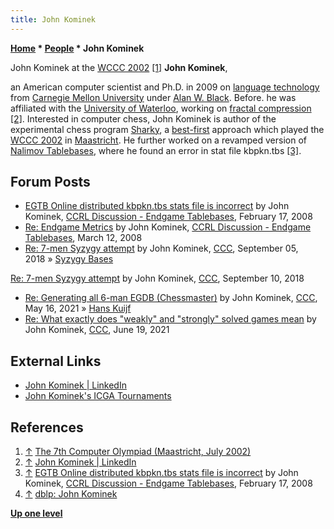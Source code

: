 ```yaml
---
title: John Kominek
---
```

**[Home](Home "Home") \* [People](People "People") \* John Kominek**



 [](File:John_Kominek.jpg) John Kominek at the [WCCC 2002](WCCC_2002 "WCCC 2002") <a id="cite-note-1" href="#cite-ref-1">[1]</a> 
**John Kominek**,  

an American computer scientist and Ph.D. in 2009 on [language technology](https://en.wikipedia.org/wiki/Language_technology) from [Carnegie Mellon University](Carnegie_Mellon_University "Carnegie Mellon University") under [Alan W. Black](https://en.wikipedia.org/wiki/Alan_W._Black).
Before. he was affiliated with the [University of Waterloo](University_of_Waterloo "University of Waterloo"), working on [fractal compression](https://en.wikipedia.org/wiki/Fractal_compression) <a id="cite-note-2" href="#cite-ref-2">[2]</a>. 
Interested in computer chess, John Kominek is author of the experimental chess program [Sharky](Sharky "Sharky"), a [best-first](Best-First "Best-First") approach which played the [WCCC 2002](WCCC_2002 "WCCC 2002") in [Maastricht](Maastricht_University "Maastricht University").
He further worked on a revamped version of [Nalimov Tablebases](Nalimov_Tablebases "Nalimov Tablebases"), where he found an error in stat file kbpkn.tbs <a id="cite-note-3" href="#cite-ref-3">[3]</a>. 



## Forum Posts


* [EGTB Online distributed kbpkn.tbs stats file is incorrect](http://kirill-kryukov.com/chess/discussion-board/viewtopic.php?p=30460#p30460) by John Kominek, [CCRL Discussion - Endgame Tablebases](Computer_Chess_Forums "Computer Chess Forums"), February 17, 2008
* [Re: Endgame Metrics](http://kirill-kryukov.com/chess/discussion-board/viewtopic.php?f=6&t=3220&start=16) by John Kominek, [CCRL Discussion - Endgame Tablebases](Computer_Chess_Forums "Computer Chess Forums"), March 12, 2008
* [Re: 7-men Syzygy attempt](http://www.talkchess.com/forum3/viewtopic.php?f=7&t=66797&start=526) by John Kominek, [CCC](CCC "CCC"), September 05, 2018 » [Syzygy Bases](Syzygy_Bases "Syzygy Bases")


 [Re: 7-men Syzygy attempt](http://www.talkchess.com/forum3/viewtopic.php?f=7&t=66797&start=543) by John Kominek, [CCC](CCC "CCC"), September 10, 2018 
* [Re: Generating all 6-man EGDB (Chessmaster)](http://www.talkchess.com/forum3/viewtopic.php?f=2&t=74130&start=16) by John Kominek, [CCC](CCC "CCC"), May 16, 2021 » [Hans Kuijf](Hans_Kuijf "Hans Kuijf")
* [Re: What exactly does "weakly" and "strongly" solved games mean](http://www.talkchess.com/forum3/viewtopic.php?f=7&t=77509&start=9) by John Kominek, [CCC](CCC "CCC"), June 19, 2021


## External Links


* [John Kominek | LinkedIn](https://www.linkedin.com/in/johnkominek/)
* [John Kominek's ICGA Tournaments](https://www.game-ai-forum.org/icga-tournaments/person.php?id=125)


## References


1. <a id="cite-ref-1" href="#cite-note-1">↑</a> [The 7th Computer Olympiad (Maastricht, July 2002)](http://icga.leidenuniv.nl/icga/news/Olympiad/Olympiad2002/album/)
2. <a id="cite-ref-2" href="#cite-note-2">↑</a> [John Kominek | LinkedIn](https://www.linkedin.com/in/johnkominek/)
3. <a id="cite-ref-3" href="#cite-note-3">↑</a> [EGTB Online distributed kbpkn.tbs stats file is incorrect](http://kirill-kryukov.com/chess/discussion-board/viewtopic.php?p=30460#p30460) by John Kominek, [CCRL Discussion - Endgame Tablebases](Computer_Chess_Forums "Computer Chess Forums"), February 17, 2008
4. <a id="cite-ref-4" href="#cite-note-4">↑</a> [dblp: John Kominek](https://dblp.uni-trier.de/pers/hd/k/Kominek:John)

**[Up one level](People "People")**







 
